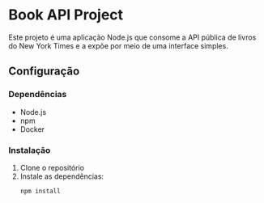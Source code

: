 # Book API Project

Este projeto é uma aplicação Node.js que consome a API pública de livros do New York Times e a expõe por meio de uma interface simples.

## Configuração

### Dependências

- Node.js
- npm
- Docker

### Instalação

1. Clone o repositório
2. Instale as dependências:
   ```bash
   npm install
